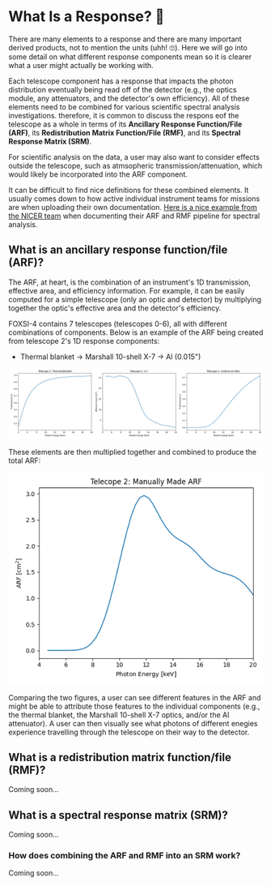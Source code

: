 # What Is a Response? <span>&#129418;</span>

There are many elements to a response and there are many important derived products, not to mention the units (uhh! <span>&#128580;</span>). Here we will go into some detail on what different response components mean so it is clearer what a user might actually be working with.

Each telescope component has a response that impacts the photon distribution eventually being read off of the detector (e.g., the optics module, any attenuators, and the detector's own efficiency). All of these elements need to be combined for various scientific spectral analysis investigations. therefore, it is common to discuss the respons eof the telescope as a whole in terms of its **Ancillary Response Function/File (ARF)**, its **Redistribution Matrix Function/File (RMF)**, and its **Spectral Response Matrix (SRM)**.

For scientific analysis on the data, a user may also want to consider effects outside the telescope, such as atmsopheric transmission/attenuation, which would likely be incorporated into the ARF component.

It can be difficult to find nice definitions for these combined elements. It usually comes down to how active individual instrument teams for missions are when uploading their own documentation. [Here is a nice example from the NICER team](https://heasarc.gsfc.nasa.gov/docs/nicer/analysis_threads/arf-rmf/#:~:text=Ancillary%20Response%20Files%20(ARFs).&text=The%20ARF%20is%20a%20multiplicative,into%20an%20observed%20detector%20count) when documenting their ARF and RMF pipeline for spectral analysis.

## What is an ancillary response function/file (ARF)?

The ARF, at heart, is the combination of an instrument's 1D transmission, effective area, and efficiency information. For example, it can be easily computed for a simple telescope (only an optic and detector) by multiplying together the optic's effective area and the detector's efficiency.

FOXSI-4 contains 7 telescopes (telescopes 0-6), all with different combinations of components. Below is an example of the ARF being created from telescope 2's 1D response components:

- Thermal blanket -> Marshall 10-shell X-7 -> Al (0.015")

![FOXSI-4-telescope2-1D-elements](../response_tools/assets/arf_components_tel2.png "FOXSI-4 telescope 2 ARF make-up.")

These elements are then multiplied together and combined to produce the total ARF:

![FOXSI-4-telescope2-1D-ARF](../response_tools/assets/arf_manual_tel2.png "FOXSI-4 telescope 2 ARF.")

Comparing the two figures, a user can see different features in the ARF and might be able to attribute those features to the individual components (e.g., the thermal blanket, the Marshall 10-shell X-7 optics, and/or the Al attenuator). A user can then visually see what photons of different enegies experience travelling through the telescope on their way to the detector.

## What is a redistribution matrix function/file (RMF)?

Coming soon...

## What is a spectral response matrix (SRM)?

Coming soon...

### How does combining the ARF and RMF into an SRM work?

Coming soon...
